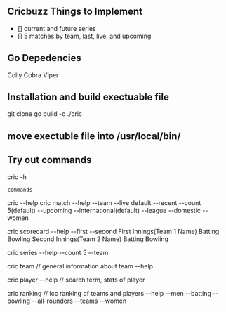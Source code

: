 ## Cricbuzz Things to Implement
- [] current and future series
- [] 5 matches by team, last, live, and upcoming

## Go Depedencies
Colly
Cobra
Viper

## Installation and build exectuable file
git clone <url>
go build -o ./cric

## move exectuble file into /usr/local/bin/

## Try out commands
cric -h


`commands`

cric --help
cric match
--help
--team
--live default
--recent
--count 5(default)
--upcoming
--international(default)
--league
--domestic
--women

cric scorecard <match-id> 
--help
--first
--second
First Innings(Team 1 Name)
Batting
Bowling
Second Innings(Team 2 Name)
Batting
Bowling

cric series
--help
--count 5
--team

cric team <name> // general information about team
--help

cric player --help // search term, stats of player

cric ranking  // icc ranking of teams and players
--help
--men
--batting
--bowling
--all-rounders
--teams
--women